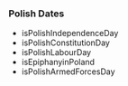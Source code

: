 ### Polish Dates

- isPolishIndependenceDay
- isPolishConstitutionDay
- isPolishLabourDay
- isEpiphanyinPoland
- isPolishArmedForcesDay